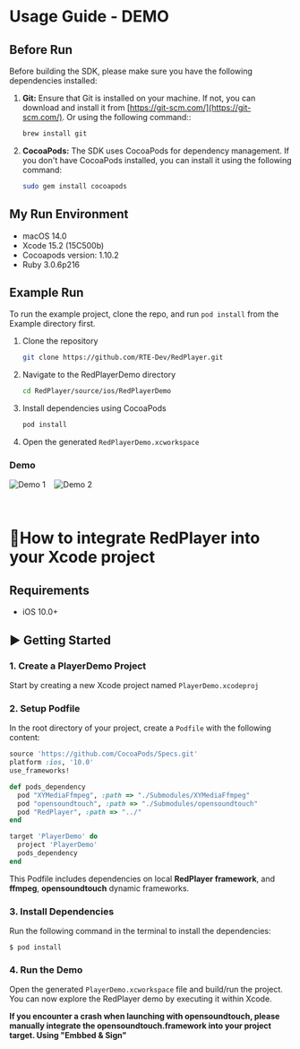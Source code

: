 # Usage Guide - DEMO

## Before Run

Before building the SDK, please make sure you have the following dependencies installed:

1. **Git:** Ensure that Git is installed on your machine. If not, you can download and install it from [https://git-scm.com/](https://git-scm.com/). Or using the following command::

    ```bash
    brew install git
    ```

2. **CocoaPods:** The SDK uses CocoaPods for dependency management. If you don't have CocoaPods installed, you can install it using the following command:

    ```bash
    sudo gem install cocoapods
    ```

## My Run Environment


- macOS 14.0
- Xcode 15.2 (15C500b)
- Cocoapods version: 1.10.2
- Ruby 3.0.6p216

## Example Run
To run the example project, clone the repo, and run `pod install` from the Example directory first.

1. Clone the repository
	```bash
	git clone https://github.com/RTE-Dev/RedPlayer.git
   ```
2. Navigate to the RedPlayerDemo directory
    ```bash
	cd RedPlayer/source/ios/RedPlayerDemo
    ```
3. Install dependencies using CocoaPods
    ```bash
	pod install
    ```
    
4. Open the generated `RedPlayerDemo.xcworkspace` 

### Demo
![Demo 1](Demo_Assets/demo_1.gif) &nbsp;&nbsp; ![Demo 2](Demo_Assets/demo_2.gif)

&nbsp;

# 📌How to integrate RedPlayer into your Xcode project

## Requirements

- iOS 10.0+

## ▶️ Getting Started

### 1. Create a PlayerDemo Project

Start by creating a new Xcode project named `PlayerDemo.xcodeproj` 

### 2. Setup Podfile

In the root directory of your project, create a `Podfile` with the following content:

```ruby
source 'https://github.com/CocoaPods/Specs.git'
platform :ios, '10.0'
use_frameworks!

def pods_dependency
  pod "XYMediaFfmpeg", :path => "./Submodules/XYMediaFfmpeg"
  pod "opensoundtouch", :path => "./Submodules/opensoundtouch"
  pod "RedPlayer", :path => "../"
end

target 'PlayerDemo' do
  project 'PlayerDemo'
  pods_dependency
end
```

This Podfile includes dependencies on local **RedPlayer framework**, and **ffmpeg**, **opensoundtouch** dynamic frameworks.

### 3. Install Dependencies

Run the following command in the terminal to install the dependencies:

```
$ pod install
```


### 4. Run the Demo

Open the generated `PlayerDemo.xcworkspace` file and build/run the project. You can now explore the RedPlayer demo by executing it within Xcode.

**If you encounter a crash when launching with opensoundtouch, please manually integrate the opensoundtouch.framework into your project target. Using "Embbed & Sign"**


